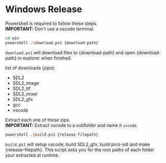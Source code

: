 # Windows Release

Powershell is required to follow these steps.  
**IMPORTANT:** Don't use a vscode terminal.

```sh
cd win
powershell .\download.ps1 {download-path}
```

`download.ps1` will download files to {download-path} and open {download-path} in explorer when finished.

list of downloads (zips):
* SDL2
* SDL2_image
* SDL2_ttf
* SDL2_mixer
* SDL2_gfx
* gcc
* vscode

Extract each one of these zips.  
**IMPORTANT:** Extract vscode to a subfolder and name it `vscode`.

```sh
powershell .\build.ps1 {release-filepath}
```

`build.ps1` will setup vscode, build SDL2_gfx, build pico-sdl and make {release-filepath}. This script asks you for the root paths of each folder your extracted at runtime.
